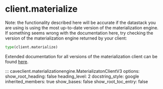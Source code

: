 # client.materialize

Note: the functionality described here will be accurate if the datastack you are using
is using the most up-to-date version of the materialization engine. If something seems
wrong with the documentation here, try checking the version of the materialization
engine returned by your client:

```python
type(client.materialize)
```

Extended documentation for all versions of the materialization client can be found
[here](../extended_api/materialization.md).

<!--  -->
::: caveclient.materializationengine.MaterializatonClientV3
    options:
        show_root_heading: false
        heading_level: 2
        docstring_style: google
        inherited_members: true
        show_bases: false
        show_root_toc_entry: false
